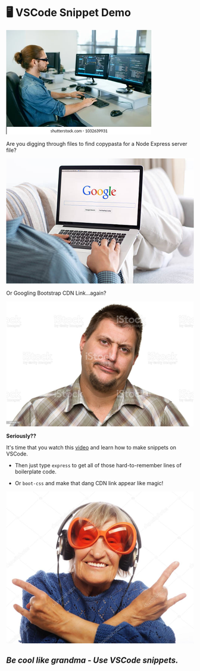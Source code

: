 # 🖥️ VSCode Snippet Demo

![person using laptop on Google.com](assets/images/programming-man-working-on-computer-260nw-1032639931.webp)

Are you digging through files to find copypasta for a Node Express server file?

![person using laptop on Google.com](assets/images/istockphoto-502558343-612x612.jpg)

Or Googling Bootstrap CDN Link...again?

![disappointed man](assets/images/istockphoto-184608762-1024x1024.jpg)

**Seriously??**

It's time that you watch this [video](assets/images/https://www.youtube.com/watch?v=jAIvNcni0m4) and learn how to make snippets on VSCode.

- Then just type `express` to get all of those hard-to-remember lines of boilerplate code.

- Or `boot-css` and make that dang CDN link appear like magic!

![cool granny](assets/images/depositphotos_69729769-stock-photo-funny-old-lady-listening-music.jpg)

## _Be cool like grandma - Use VSCode snippets._
